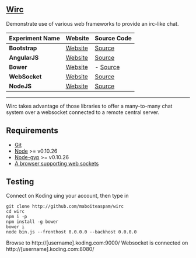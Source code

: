 ## [Wirc](https://github.com/maboiteaspam/wirc)

Demonstrate use of various web frameworks to provide an irc-like chat.


| Experiment Name | Website | Source Code |
| ------------- |-------------|-------------|
| **Bootstrap** | [Website](http://getbootstrap.com) | [Source](https://github.com/twbs/bootstrap) |
| **AngularJS** | [Website](https://angularjs.org/) | [Source](https://github.com/angular/angular.js) |
| **Bower** | [Website](http://bower.io/) | - [Source](https://github.com/bower/bower) |
| **WebSocket** | [Website](https://developer.mozilla.org/fr/docs/WebSockets) | [Source](https://github.com/einaros/ws) |
| **NodeJS** | [Website](http://nodejs.org/) | [Source](https://github.com/joyent/node) |

----

Wirc takes advantage of those libraries to offer a many-to-many chat system over a websocket connected to a remote central server.

## Requirements

- [Git](http://git-scm.com/)
- [Node](http://nodejs.org/download/) >= v0.10.26
- [Node-gyp](https://github.com/TooTallNate/node-gyp/) >= v0.10.26
- [A browser supporting web sockets](http://stackoverflow.com/a/2700609)



## Testing

Connect on Koding uing your account, then type in


```
git clone http://github.com/maboiteaspam/wirc
cd wirc 
npm i -p
npm install -g bower
bower i
node bin.js --fronthost 0.0.0.0 --backhost 0.0.0.0
```


Browse to http://[username].koding.com:9000/
Websocket is connected on http://[username].koding.com:8080/

